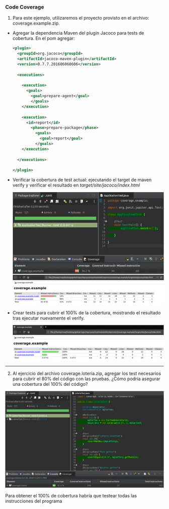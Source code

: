 ### Code Coverage
  
1. Para este ejemplo, utilizaremos el proyecto provisto en el archivo: coverage.example.zip.  
- Agregar la dependencia Maven del plugin Jacoco para tests de cobertura. En el pom agregar:
  ```xml
  <plugin>
    <groupId>org.jacoco</groupId>
    <artifactId>jacoco-maven-plugin</artifactId>
    <version>0.7.7.201606060606</version>
  
    <executions>

      <execution>
        <goals>
          <goal>prepare-agent</goal>
          </goals>
      </execution>

      <execution>
        <id>report</id>
          <phase>prepare-package</phase>
            <goals>
              <goal>report</goal>
            </goals>
      </execution>

    </executions>
  
  </plugin>
  ```  
- Verificar la cobertura de test actual: ejecutando el target de maven verify y verificar el resultado en *target/site/jacoco/index.html*  
  
  ![cobertura-actual](screenshots/current-coverage.png)  
  ![cobertura-actual](screenshots/current-coverage-jacoco-html.png)  
  
- Crear tests para cubrir el 100% de la cobertura, mostrando el resultado tras ejecutar nuevamente el verify.  
  
  ![cobertura](screenshots/coverage-100.png)  
  
---
2. Al ejercicio del archivo coverage.loteria.zip, agregar los test necesarios para cubrir el 80% del código con las pruebas. ¿Cómo podría asegurar una cobertura del 100% del código?  

![cobertura](screenshots/loteria-coverage-80.png)  

Para obtener el 100% de cobertura habría que testear todas las instrucciones del programa

